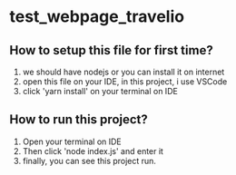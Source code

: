 # test_webpage_travelio

## How to setup this file for first time?
1. we should have nodejs or you can install it on internet
2. open this file on your IDE, in this project, i use VSCode
3. click 'yarn install' on your terminal on IDE


## How to run this project?
1. Open your terminal on IDE
2. Then click 'node index.js' and enter it
3. finally, you can see this project run.
